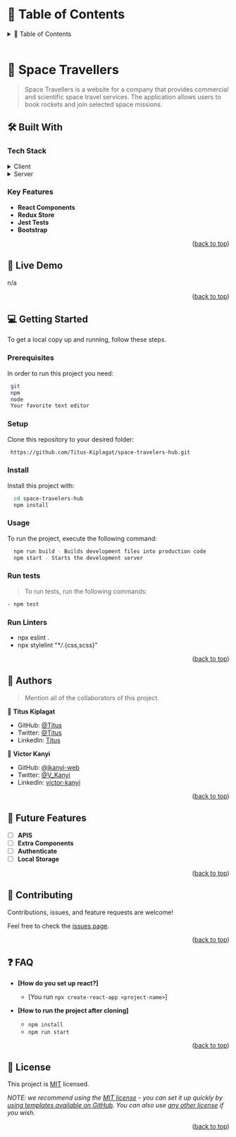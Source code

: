 <a name="readme-top"></a>

<!-- TABLE OF CONTENTS -->

# 📗 Table of Contents

<details>
  <summary>📗 Table of Contents</summary>
  <ul>
    <li><a href="#-about-project-">📖 Space Travelers Hub</a></li>
    <li><a href="#-built-with-">🛠 Built With</a></li>
    <li><a href="#-live-demo-">🚀 Live Demo </a></li>
    <li><a href="#-getting-started-">💻 Getting Started</a></li>
    <li><a href="#-authors-">👥 Authors </a></li>
    <li><a href="#-future-features-">🔭 Future Features</a></li>
    <li><a href="#-contributing-">🤝 Contributing</a></li>
    <li><a href="#️-show-your-support-">⭐️ Show your support </a></li>
    <li><a href="#-acknowledgments-">🙏 Acknowledgments </a></li>
    <li><a href="#-license-">📝 License</a></li>
  </ul>
</details>

<br>

<!-- PROJECT DESCRIPTION -->

# 📖 Space Travellers <a name="about-project"></a>

> Space Travellers is a website for a company that provides commercial and scientific space travel services. The application allows users to book rockets and join selected space missions.

## 🛠 Built With <a name="built-with"></a>

### Tech Stack <a name="tech-stack"></a>

<details>
  <summary>Client</summary>
  <ul>
    <li><a href="https://reactjs.org/">React.js</a></li>
    <li><a href="https://redux.js.org/">Redux</a></li>
    <li><a href="https://getbootstrap.com/">Bootstrap</a></li>
  </ul>
</details>

<details>
  <summary>Server</summary>
  <ul>
    <li><a href="https://render.com/">Github Pages</a></li>
  </ul>
</details>

<!-- Features -->

### Key Features <a name="key-features"></a>

- **React Components**
- **Redux Store**
- **Jest Tests**
- **Bootstrap**

<p align="right">(<a href="#readme-top">back to top</a>)</p>

<!-- LIVE DEMO -->

## 🚀 Live Demo <a name="live-demo"></a>

n/a

<p align="right">(<a href="#readme-top">back to top</a>)</p>

<!-- GETTING STARTED -->

## 💻 Getting Started <a name="getting-started"></a>

To get a local copy up and running, follow these steps.

### Prerequisites

In order to run this project you need:

```sh
 git
 npm
 node
 Your favorite text editor
```

### Setup

Clone this repository to your desired folder:

```sh
 https://github.com/Titus-Kiplagat/space-travelers-hub.git
```

### Install

Install this project with:

```sh
  cd space-travelers-hub
  npm install
```

### Usage

To run the project, execute the following command:

```sh
  npm run build - Builds development files into production code
  npm start - Starts the development server
```

### Run tests

> To run tests, run the following commands:

```sh
- npm test
```

### Run Linters

- npx eslint .
- npx stylelint "\*_/_.{css,scss}"

<p align="right">(<a href="#readme-top">back to top</a>)</p>

<!-- AUTHORS -->

## 👥 Authors <a name="authors"></a>

> Mention all of the collaborators of this project.

👤 **Titus Kiplagat**

- GitHub: [@Titus]()
- Twitter: [@Titus]()
- LinkedIn: [Titus]()

👤 **Victor Kanyi**

- GitHub: [@jkanyi-web](http://github.com/jkanyi-web)
- Twitter: [@V_Kanyi](https://twitter.com/V_Kanyi)
- LinkedIn: [victor-kanyi](https://www.linkedin.com/in/victor-kanyi/)

<p align="right">(<a href="#readme-top">back to top</a>)</p>

<!-- FUTURE FEATURES -->

## 🔭 Future Features <a name="future-features"></a>

- [ ] **APIS**
- [ ] **Extra Components**
- [ ] **Authenticate**
- [ ] **Local Storage**

<p align="right">(<a href="#readme-top">back to top</a>)</p>

<!-- CONTRIBUTING -->

## 🤝 Contributing <a name="contributing"></a>

Contributions, issues, and feature requests are welcome!

Feel free to check the [issues page](https://github.com/ginabeki/space-travellers/issues).

<p align="right">(<a href="#readme-top">back to top</a>)</p>

<!-- SUPPORT -->

<!-- ACKNOWLEDGEMENTS -->

<!-- FAQ (optional) -->

## ❓ FAQ <a name="faq"></a>

- **[How do you set up react?]**

  - [You run `npx create-react-app <project-name>`]

- **[How to run the project after cloning]**

  - `npm install`
  - `npm run start`

<p align="right">(<a href="#readme-top">back to top</a>)</p>

<!-- LICENSE -->

## 📝 License <a name="license"></a>

This project is [MIT](./MIT.md) licensed.

_NOTE: we recommend using the [MIT license](https://choosealicense.com/licenses/mit/) - you can set it up quickly by [using templates available on GitHub](https://docs.github.com/en/communities/setting-up-your-project-for-healthy-contributions/adding-a-license-to-a-repository). You can also use [any other license](https://choosealicense.com/licenses/) if you wish._

<p align="right">(<a href="#readme-top">back to top</a>)</p>

